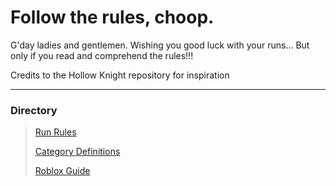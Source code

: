 # Follow the rules, choop.
G'day ladies and gentlemen. Wishing you good luck with your runs... But only if you read and comprehend the rules!!!

Credits to the Hollow Knight repository for inspiration

---

### Directory
> [Run Rules](https://lightwork-speedrunning.github.io/test/run_rules.html)
> 
> [Category Definitions](https://lightwork-speedrunning.github.io/test/category_definitions.html)
> 
> [Roblox Guide](https://lightwork-speedrunning.github.io/test/roblox_guide.html)
